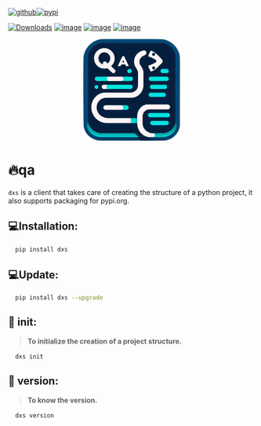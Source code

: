 [![github](https://img.shields.io/badge/my_profile-000?style=for-the-badge&logo=github&logoColor=white)](https://github.com/Daxexs)[![pypi](https://img.shields.io/badge/Pypi-0A66C2?style=for-the-badge&logo=pypi&logoColor=white)](https://pypi.org/project/dxs)

[![Downloads](https://static.pepy.tech/badge/dxs)](https://pepy.tech/project/dxs) [![image](https://img.shields.io/pypi/pyversions/dxs.svg)](https://pypi.python.org/pypi/dxs) [![image](https://img.shields.io/pypi/v/dxs.svg)](https://pypi.python.org/pypi/dxs) [![image](https://img.shields.io/pypi/l/dxs.svg)](https://pypi.python.org/pypi/dxs)

<div align="center">
    <img src="https://github.com/Daxexs/dxs/blob/main/media/logo.png?raw=true" alt="logo" width="200">
</div>


# 🔥qa
`dxs` is a client that takes care of creating the structure of a python project, it also supports packaging for pypi.org.

## 💻Installation:

```bash
  pip install dxs
```

## 💻Update:
```bash
  pip install dxs --upgrade
```

## 🔎 init:
> **To initialize the creation of a project structure.**
```bash
  dxs init
```
## 🔎 version:
> **To know the version.**
```bash
  dxs version
```
